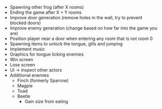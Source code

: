 - Spawning other frog (after X rooms)
- Ending the game after X + Y rooms
- Improve door generation (remove holes in the wall, try to prevent blocked doors)
- Improve enemy generation (change based on how far into the game you are)
- Position player near a door when entering any room that is not room 0
- Spawning items to unlock the tongue, gills and jumping
- Implement music
- Graphics for tongue licking enemies
- Win screen
- Lose screen
- UI -> inspect other actors
- Additional enemies
  - Finch (formerly Sparrow)
  - Magpie
  - Toad
  - Beetle
    - Gain size from eating